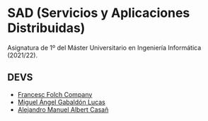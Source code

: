 # SAD (Servicios y Aplicaciones Distribuidas)

Asignatura de 1º del Máster Universitario en Ingeniería Informática (2021/22).

## DEVS

  - [Francesc Folch Company](https://github.com/Fran-FC)
  - [Miguel Ángel Gabaldón Lucas](https://github.com/migaib)
  - [Alejandro Manuel Albert Casañ](https://github.com/alejandalb98)
